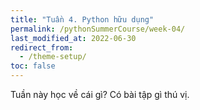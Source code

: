 ```yaml
---
title: "Tuần 4. Python hữu dụng"
permalink: /pythonSummerCourse/week-04/
last_modified_at: 2022-06-30
redirect_from:
  - /theme-setup/
toc: false
---
```


Tuần này học về cái gì? Có bài tập gì thú vị.
